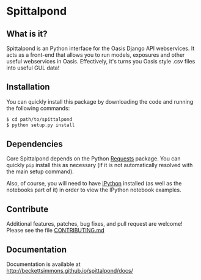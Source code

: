 Spittalpond
===========
<!-- The closest Bermuda's got to an Oasis! -->

What is it?
-----------

Spittalpond is an Python interface for the Oasis Django API webservices.
It acts as a front-end that allows you to run models, exposures and other
useful webservices in Oasis.
Effectively, it's turns you Oasis style .csv files into useful GUL data!

Installation
------------

You can quickly install this package by downloading the code and running the
following commands:

``` sh
$ cd path/to/spittalpond
$ python setup.py install
```

Dependencies
------------

Core Spittalpond depends on the Python [Requests] package. You can quickly
`pip` install this as necessary (if it is not automatically resolved with the
main setup command).

Also, of course, you will need to have [IPython] installed (as well as the
notebooks part of it) in order to view the IPython notebook examples.

Contribute
----------

Additional features, patches, bug fixes, and pull request are welcome!
Please see the file [CONTRIBUTING.md]

Documentation
-------------

Documentation is available at
<http://beckettsimmons.github.io/spittalpond/docs/>

[Requests]: <http://docs.python-requests.org/en/latest/>
[IPython]: <http://ipython.org/>
[CONTRIBUTING.md]: <./CONTRIBUTING.md>
